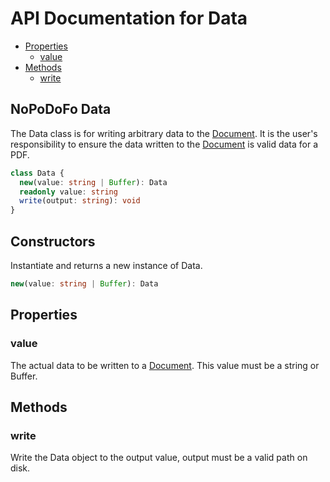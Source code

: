 # API Documentation for Data

* [Properties](#properties)
  * [value](#value)
* [Methods](#methods)
  * [write](#write)

## NoPoDoFo Data
The Data class is for writing arbitrary data to the [Document](./document.md). It is the user's responsibility
to ensure the data written to the [Document](./document.md) is valid data for a PDF.
```typescript
class Data {
  new(value: string | Buffer): Data
  readonly value: string
  write(output: string): void
}
```

## Constructors

Instantiate and returns a new instance of Data.
```typescript
new(value: string | Buffer): Data
```

## Properties

### value
The actual data to be written to a [Document](./document.md). This value must be a string or Buffer.

## Methods

### write
Write the Data object to the output value, output must be a valid path on disk.

